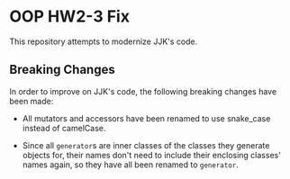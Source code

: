 # OOP HW2-3 Fix

This repository attempts to modernize JJK's code.

## Breaking Changes

In order to improve on JJK's code, the following breaking changes have been made:

- All mutators and accessors have been renamed to use snake_case instead of camelCase.

- Since all `generator`s are inner classes of the classes they generate objects for, their names don't need to include their enclosing classes' names again, so they have all been renamed to `generator`.
